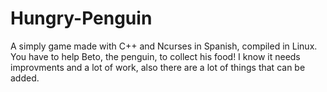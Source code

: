 # Hungry-Penguin
A simply game made with C++ and Ncurses in Spanish, compiled in Linux. You have to help Beto, the penguin, to collect his food! I know it needs improvments and a lot of work, also there are a lot of things that can be added.
